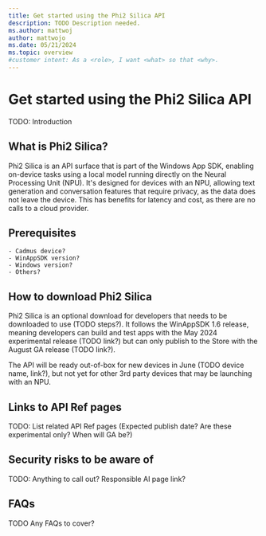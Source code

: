 ```yaml
---
title: Get started using the Phi2 Silica API
description: TODO Description needed.
ms.author: mattwoj
author: mattwojo
ms.date: 05/21/2024
ms.topic: overview
#customer intent: As a <role>, I want <what> so that <why>.
---
```


# Get started using the Phi2 Silica API

TODO: Introduction

## What is Phi2 Silica?

Phi2 Silica is an API surface that is part of the Windows App SDK, enabling on-device tasks using a local model running directly on the Neural Processing Unit (NPU). It's designed for <Cadmus> devices with an NPU, allowing text generation and conversation features that require privacy, as the data does not leave the device. This has benefits for latency and cost, as there are no calls to a cloud provider.

## Prerequisites

    - Cadmus device?
    - WinAppSDK version?
    - Windows version?
    - Others?

## How to download Phi2 Silica

Phi2 Silica is an optional download for developers that needs to be downloaded to use (TODO steps?). It follows the WinAppSDK 1.6 release, meaning developers can build and test apps with the May 2024 experimental release (TODO link?) but can only publish to the Store with the August GA release (TODO link?).

The API will be ready out-of-box for new devices in June (TODO device name, link?), but not yet for other 3rd party devices that may be launching with an NPU.

## Links to API Ref pages

TODO: List related API Ref pages (Expected publish date? Are these experimental only? When will GA be?)

## Security risks to be aware of

TODO: Anything to call out? Responsible AI page link?

## FAQs

TODO Any FAQs to cover?
